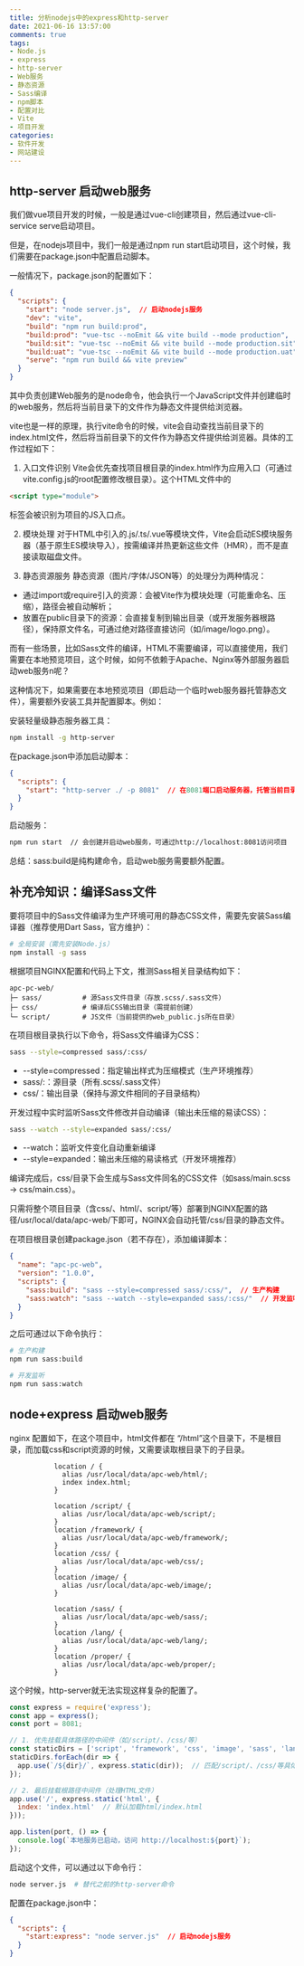 ```yaml
---
title: 分析nodejs中的express和http-server
date: 2021-06-16 13:57:00
comments: true
tags:
- Node.js
- express
- http-server
- Web服务
- 静态资源
- Sass编译
- npm脚本
- 配置对比
- Vite
- 项目开发
categories:
- 软件开发
- 网站建设
---
```




## http-server 启动web服务

我们做vue项目开发的时候，一般是通过vue-cli创建项目，然后通过vue-cli-service serve启动项目。

但是，在nodejs项目中，我们一般是通过npm run start启动项目，这个时候，我们需要在package.json中配置启动脚本。

一般情况下，package.json的配置如下：

```json
{
  "scripts": {
    "start": "node server.js",  // 启动nodejs服务
    "dev": "vite",
    "build": "npm run build:prod",
    "build:prod": "vue-tsc --noEmit && vite build --mode production",
    "build:sit": "vue-tsc --noEmit && vite build --mode production.sit",
    "build:uat": "vue-tsc --noEmit && vite build --mode production.uat",
    "serve": "npm run build && vite preview"
  }
}
```

其中负责创建Web服务的是node命令，他会执行一个JavaScript文件并创建临时的web服务，然后将当前目录下的文件作为静态文件提供给浏览器。

vite也是一样的原理，执行vite命令的时候，vite会自动查找当前目录下的index.html文件，然后将当前目录下的文件作为静态文件提供给浏览器。具体的工作过程如下：

1. 入口文件识别
Vite会优先查找项目根目录的index.html作为应用入口（可通过vite.config.js的root配置修改根目录）。这个HTML文件中的

```html
<script type="module">
```

标签会被识别为项目的JS入口点。

2. 模块处理
对于HTML中引入的.js/.ts/.vue等模块文件，Vite会启动ES模块服务器（基于原生ES模块导入），按需编译并热更新这些文件（HMR），而不是直接读取磁盘文件。

3. 静态资源服务
静态资源（图片/字体/JSON等）的处理分为两种情况：

  - 通过import或require引入的资源：会被Vite作为模块处理（可能重命名、压缩），路径会被自动解析；
  - 放置在public目录下的资源：会直接复制到输出目录（或开发服务器根路径），保持原文件名，可通过绝对路径直接访问（如/image/logo.png）。


而有一些场景，比如Sass文件的编译，HTML不需要编译，可以直接使用，我们需要在本地预览项目，这个时候，如何不依赖于Apache、Nginx等外部服务器启动web服务n呢？

这种情况下，如果需要在本地预览项目（即启动一个临时web服务器托管静态文件），需要额外安装工具并配置脚本。例如：

安装轻量级静态服务器工具：

```bash
npm install -g http-server
```

在package.json中添加启动脚本：

```package.json
{
  "scripts": {
    "start": "http-server ./ -p 8081"  // 在8081端口启动服务器，托管当前目录
  }
}
```

启动服务：

```bash
npm run start  // 会创建并启动web服务，可通过http://localhost:8081访问项目
```

总结：sass:build是纯构建命令，启动web服务需要额外配置。


## 补充冷知识：编译Sass文件

要将项目中的Sass文件编译为生产环境可用的静态CSS文件，需要先安装Sass编译器（推荐使用Dart Sass，官方维护）：

```bash
# 全局安装（需先安装Node.js）
npm install -g sass
```

根据项目NGINX配置和代码上下文，推测Sass相关目录结构如下：

```plaintext
apc-pc-web/
├─ sass/          # 源Sass文件目录（存放.scss/.sass文件）
├─ css/           # 编译后CSS输出目录（需提前创建）
└─ script/        # JS文件（当前提供的web_public.js所在目录）
```

在项目根目录执行以下命令，将Sass文件编译为CSS：

```bash
sass --style=compressed sass/:css/
```

- --style=compressed：指定输出样式为压缩模式（生产环境推荐）
- sass/:：源目录（所有.scss/.sass文件）
- css/：输出目录（保持与源文件相同的子目录结构）


开发过程中实时监听Sass文件修改并自动编译（输出未压缩的易读CSS）：

```bash
sass --watch --style=expanded sass/:css/
```

- --watch：监听文件变化自动重新编译
- --style=expanded：输出未压缩的易读格式（开发环境推荐）


编译完成后，css/目录下会生成与Sass文件同名的CSS文件（如sass/main.scss → css/main.css）。

只需将整个项目目录（含css/、html/、script/等）部署到NGINX配置的路径/usr/local/data/apc-web/下即可，NGINX会自动托管/css/目录的静态文件。


在项目根目录创建package.json（若不存在），添加编译脚本：

```json
{
  "name": "apc-pc-web",
  "version": "1.0.0",
  "scripts": {
    "sass:build": "sass --style=compressed sass/:css/",  // 生产构建
    "sass:watch": "sass --watch --style=expanded sass/:css/"  // 开发监听
  }
}
```

之后可通过以下命令执行：

```bash
# 生产构建
npm run sass:build

# 开发监听
npm run sass:watch
```





## node+express 启动web服务


nginx 配置如下，在这个项目中，html文件都在 “/html”这个目录下，不是根目录，而加载css和script资源的时候，又需要读取根目录下的子目录。



```nginx
           location / {
             alias /usr/local/data/apc-web/html/;
             index index.html;
           }

           location /script/ {
             alias /usr/local/data/apc-web/script/;
           }
           location /framework/ {
             alias /usr/local/data/apc-web/framework/;
           }
           location /css/ {
             alias /usr/local/data/apc-web/css/;
           }
           location /image/ {
             alias /usr/local/data/apc-web/image/;
           }
           
           location /sass/ {
             alias /usr/local/data/apc-web/sass/;
           }
           location /lang/ {
             alias /usr/local/data/apc-web/lang/;
           }           
           location /proper/ {
             alias /usr/local/data/apc-web/proper/;
           }
```



这个时候，http-server就无法实现这样复杂的配置了。


```js
const express = require('express');
const app = express();
const port = 8081;

// 1. 优先挂载具体路径的中间件（如/script/、/css/等）
const staticDirs = ['script', 'framework', 'css', 'image', 'sass', 'lang', 'proper'];
staticDirs.forEach(dir => {
  app.use(`/${dir}/`, express.static(dir));  // 匹配/script/、/css/等具体路径
});

// 2. 最后挂载根路径中间件（处理HTML文件）
app.use('/', express.static('html', {
  index: 'index.html'  // 默认加载html/index.html
}));

app.listen(port, () => {
  console.log(`本地服务已启动，访问 http://localhost:${port}`);
});
```

启动这个文件，可以通过以下命令行：

```bash
node server.js  # 替代之前的http-server命令
```

配置在package.json中：

```json
{
  "scripts": {
    "start:express": "node server.js"  // 启动nodejs服务
  }
}
```


